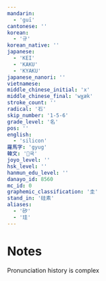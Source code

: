 ```yaml
---
mandarin:
  - 'guī'
cantonese: ''
korean:
  - '규'
korean_native: ''
japanese:
  - 'KEI'
  - 'KAKU'
  - 'KYAKU'
japanese_nanori: ''
vietnamese:
middle_chinese_initial: 'x'
middle_chinese_final: 'wɣæk'
stroke_count: ''
radical: '石'
skip_number: '1-5-6'
grade_level: '名'
pos: ''
english:
  - 'silicon'
羅馬字: 'gyug'
韓文: '귝'
joyo_level: ''
hsk_level: ''
hanmun_edu_level: ''
danayo_id: 8560
mc_id: 0
graphemic_classification: '圭'
stand_in: '硅素'
aliases:
  - '矽'
  - '珪'
---
```


# Notes
Pronunciation history is complex
